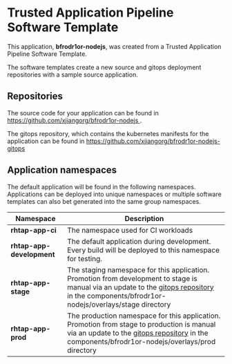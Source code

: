 # Trusted Application Pipeline Software Template

This application, **bfrodr1or-nodejs**, was created from a Trusted Application Pipeline Software Template.

The software templates create a new source and gitops deployment repositories with a sample source application. 

## Repositories

The source code for your application can be found in [https://github.com/xjiangorg/bfrodr1or-nodejs ](https://github.com/xjiangorg/bfrodr1or-nodejs ).
 
The gitops repository, which contains the kubernetes manifests for the application can be found in 
[https://github.com/xjiangorg/bfrodr1or-nodejs-gitops ](https://github.com/xjiangorg/bfrodr1or-nodejs-gitops ) 

## Application namespaces 

The default application will be found in the following namespaces. Applications can be deployed into unique namespaces or multiple software templates can also bet generated into the same group namespaces.  

|  Namespace   |  Description   |  
| -------- | -------- |
| **rhtap-app-ci** | The namespace used for CI workloads |
| **rhtap-app-development** | The default application during development. Every build will be deployed to this namespace for testing. |
| **rhtap-app-stage** | The staging namespace for this application. Promotion from development to stage is manual via an update to the [gitops repository](https://github.com/xjiangorg/bfrodr1or-nodejs-gitops ) in the components/bfrodr1or-nodejs/overlays/stage directory |
| **rhtap-app-prod** | The production namespace for this application. Promotion from stage to production is manual via an update to the [gitops repository](https://github.com/xjiangorg/bfrodr1or-nodejs-gitops ) in the components/bfrodr1or-nodejs/overlays/prod directory |